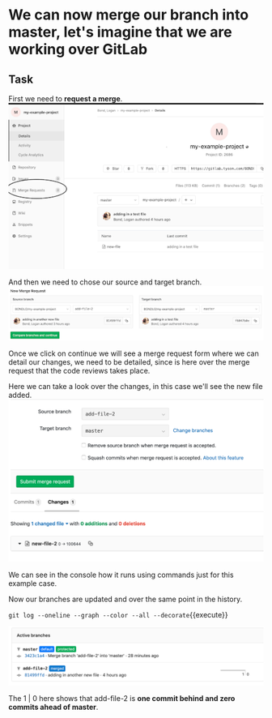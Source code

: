 # We can now merge our branch into master, let's imagine that we are working over GitLab

## Task

First we need to **request a merge**.  
![Merge request](./assets/mergerequest_1.png)  

And then we need to chose our source and target branch.  
![Chose branch](./assets/mergerequest_2.png)  

Once we click on continue we will see a merge request form where we can detail our changes, we need to be detailed, since is here over the merge request that the code reviews takes place.

Here we can take a look over the changes, in this case we'll see the new file added.  
![Review merge](./assets/mergerequest_3.png)  

We can see in the console how it runs using commands just for this example case.

Now our branches are updated and over the same point in the history.  

`git log --oneline --graph --color --all --decorate`{{execute}}  

![Branches merge](./assets/mergerequest_4.png)  

The 1 | 0 here shows that add-file-2 is **one commit behind and zero commits ahead of master**.
